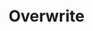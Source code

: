 ---
ee_id: '4470'
site: '1'
type: '5'
title: Overwrite
url: overwrite
year: '2020'
venue: Greene Naftali Gallery
state_country: New York
pitch: w/ JULIE BECKER, TONY CONRAD, GUYTON\WALKER, JACQUELINE HUMPHRIES :-)
ps:
imgs: overwrite-2020-07-db-gn--8WxP.jpg,overwrite-2020-07-db-gn--mIpx.jpg,overwrite-2020-07-db-gn--17oR.jpg,overwrite-2020-07-db-gn--f1zQ.jpg,overwrite-2020-07-db-gn--fpf9.jpg,overwrite-2020-07-db-gn--hJxu.jpg,overwrite-2020-07-db-gn--Horf.jpg,overwrite-2020-07-db-gn--hvTy.jpg
things: "[15] [2004-002-f1-racer-mod] 2004-002 F1 Racer Mod (aka Japanese Driving
  Game)"
layout: shows
---